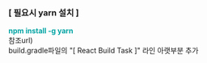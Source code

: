 
### [ 필요시 yarn 설치 ]
<b style="color:#00A3A3">npm install -g yarn</b><br/>
참조url)<br/>
build.gradle파일의 "[ React Build Task ]" 라인 아랫부분 추가
